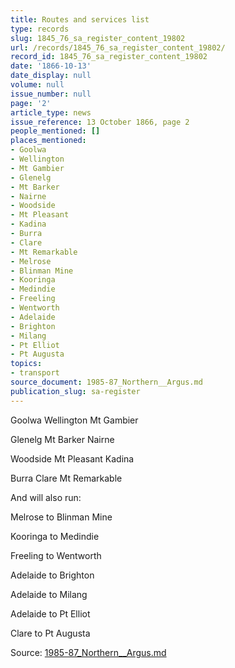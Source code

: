 ```yaml
---
title: Routes and services list
type: records
slug: 1845_76_sa_register_content_19802
url: /records/1845_76_sa_register_content_19802/
record_id: 1845_76_sa_register_content_19802
date: '1866-10-13'
date_display: null
volume: null
issue_number: null
page: '2'
article_type: news
issue_reference: 13 October 1866, page 2
people_mentioned: []
places_mentioned:
- Goolwa
- Wellington
- Mt Gambier
- Glenelg
- Mt Barker
- Nairne
- Woodside
- Mt Pleasant
- Kadina
- Burra
- Clare
- Mt Remarkable
- Melrose
- Blinman Mine
- Kooringa
- Medindie
- Freeling
- Wentworth
- Adelaide
- Brighton
- Milang
- Pt Elliot
- Pt Augusta
topics:
- transport
source_document: 1985-87_Northern__Argus.md
publication_slug: sa-register
---
```


Goolwa	Wellington	Mt Gambier

Glenelg	Mt Barker	Nairne

Woodside	Mt Pleasant	Kadina

Burra	Clare	Mt Remarkable

And will also run:

Melrose to Blinman Mine

Kooringa to Medindie

Freeling to Wentworth

Adelaide to Brighton

Adelaide to Milang

Adelaide to Pt Elliot

Clare to Pt Augusta

Source: [1985-87_Northern__Argus.md](/downloads/markdown/1985-87_Northern__Argus.md)
